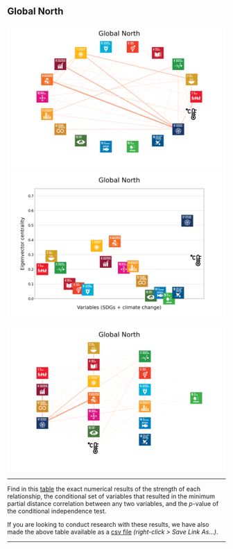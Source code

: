 ## Global North

<img src="../Global North/Global North_circular_network_logos.png">
<img src="../Global North/Global North_eigenvector_centrality.png">
<br>
<br>
<img src="../Global North/Global North_multipartite_network_logos_cluster.png">

---

Find in this <a href="TLPH_website_tables_25-25.pdf" target="_blank">table</a> the exact numerical results of the strength of each relationship, the conditional set of variables that resulted in the minimum partial distance correlation between any two variables, and the _p_-value of the conditional independence test.

If you are looking to conduct research with these results, we have also made the above table available as a <a href="https://raw.githubusercontent.com/felix-laumann/SDG-networks/gh-pages/Results/csv/conditions_Global North.csv" target="_blank" download>csv file</a> _(right-click > Save Link As...)_. 

---
